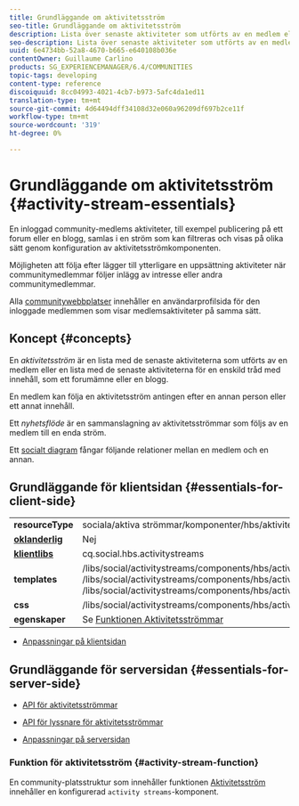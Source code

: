 ```yaml
---
title: Grundläggande om aktivitetsström
seo-title: Grundläggande om aktivitetsström
description: Lista över senaste aktiviteter som utförts av en medlem eller en lista över senaste aktiviteter för en enskild tråd med innehåll
seo-description: Lista över senaste aktiviteter som utförts av en medlem eller en lista över senaste aktiviteter för en enskild tråd med innehåll
uuid: 6e4734bb-52a8-4670-b665-e640108b036e
contentOwner: Guillaume Carlino
products: SG_EXPERIENCEMANAGER/6.4/COMMUNITIES
topic-tags: developing
content-type: reference
discoiquuid: 8cc04993-4021-4cb7-b973-5afc4da1ed11
translation-type: tm+mt
source-git-commit: 4d64494dff34108d32e060a96209df697b2ce11f
workflow-type: tm+mt
source-wordcount: '319'
ht-degree: 0%

---
```



# Grundläggande om aktivitetsström {#activity-stream-essentials}

En inloggad community-medlems aktiviteter, till exempel publicering på ett forum eller en blogg, samlas i en ström som kan filtreras och visas på olika sätt genom konfiguration av aktivitetsströmkomponenten.

Möjligheten att följa efter lägger till ytterligare en uppsättning aktiviteter när communitymedlemmar följer inlägg av intresse eller andra communitymedlemmar.

Alla [communitywebbplatser](overview.md#communitiessites) innehåller en användarprofilsida för den inloggade medlemmen som visar medlemsaktiviteter på samma sätt.

## Koncept {#concepts}

En *aktivitetsström* är en lista med de senaste aktiviteterna som utförts av en medlem eller en lista med de senaste aktiviteterna för en enskild tråd med innehåll, som ett forumämne eller en blogg.

En medlem kan följa en aktivitetsström antingen efter en annan person eller ett annat innehåll.

Ett *nyhetsflöde* är en sammanslagning av aktivitetsströmmar som följs av en medlem till en enda ström.

Ett [socialt diagram](essentials-socialgraph.md) fångar följande relationer mellan en medlem och en annan.

## Grundläggande för klientsidan {#essentials-for-client-side}

<table> 
 <tbody>
  <tr>
   <td> <strong>resourceType</strong></td> 
   <td>sociala/aktiva strömmar/komponenter/hbs/aktivitetsströmmar</td> 
  </tr>
  <tr>
   <td> <a href="scf.md#add-or-include-a-communities-component"><strong>oklanderlig</strong></a></td> 
   <td>Nej</td> 
  </tr>
  <tr>
   <td> <a href="clientlibs.md"><strong>klientlibs</strong></a></td> 
   <td>cq.social.hbs.activitystreams</td> 
  </tr>
  <tr>
   <td> <strong>templates</strong></td> 
   <td> /libs/social/activitystreams/components/hbs/activitystreams/activitystreams.hbs<br /> /libs/social/activitystreams/components/hbs/activitystreams/activity/activity-title.hbs<br /> /libs/social/activitystreams/components/hbs/activitystreams/activity/activity.hbs</td> 
  </tr>
  <tr>
   <td> <strong>css</strong></td> 
   <td> /libs/social/activitystreams/components/hbs/activitystreams/clientlibs/activitystreams.css</td> 
  </tr>
  <tr>
   <td><strong> egenskaper</strong></td> 
   <td>Se <a href="activities.md">Funktionen Aktivitetsströmmar</a></td> 
  </tr>
 </tbody>
</table>

* [Anpassningar på klientsidan](client-customize.md)

## Grundläggande för serversidan {#essentials-for-server-side}

* [API för aktivitetsströmmar](https://helpx.adobe.com/experience-manager/6-4/sites/developing/using/reference-materials/javadoc/com/adobe/cq/social/activitystreams/api/package-frame.html)

* [API för lyssnare för aktivitetsströmmar](https://helpx.adobe.com/experience-manager/6-4/sites/developing/using/reference-materials/javadoc/com/adobe/cq/social/activitystreams/listener/api/package-frame.html)

* [Anpassningar på serversidan](server-customize.md)

### Funktion för aktivitetsström {#activity-stream-function}

En community-platsstruktur som innehåller funktionen [Aktivitetsström](functions.md#activity-stream-function) innehåller en konfigurerad `activity streams`-komponent.
